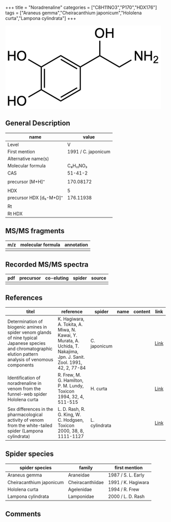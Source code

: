 +++
title = "Noradrenaline"
categories = ["C8H11NO3","P170","HDX176"]
tags = ["Araneus gemma","Cheiracanthium japonicum","Hololena curta","Lampona cylindrata"]
+++

![](/img/Noradrenaline.png)

## General Description

| name                    | value               |
|-------------------------|---------------------|
| Level                   | V                   |
| First mention           | 1991 / C. japonicum |
| Alternative name(s)     |                     |
| Molecular formula       | C₈H₁₁NO₃            |
| CAS                     | 51-41-2             |
|                         |                     |
| precursor  [M+H]⁺       | 170.08172           |
|                         |                     |
| HDX                     | 5                   |
| precursor HDX [d₅-M+D]⁺ | 176.11938           |
|                         |                     |
| Rt                      |                     |
| Rt HDX                  |                     |

## MS/MS fragments

| m/z | molecular formula | annotation |
|-----|-------------------|------------|
|     |                   |            |

## Recorded MS/MS spectra

| pdf | precursor | co-eluting | spider | source |
|-----|-----------|------------|--------|--------|
|     |           |            |        |        |

## References

| titel                                                                                                                                                        | reference                                                                                                             | spider        | name | content | link                                          |
|--------------------------------------------------------------------------------------------------------------------------------------------------------------|-----------------------------------------------------------------------------------------------------------------------|---------------|------|---------|-----------------------------------------------|
| Determination of biogenic amines in spider venom glands of nine typical Japanese species and chromatographic elution pattern analysis of venomous components | K. Hagiwara, A. Tokita, A. Miwa, N. Kawai, Y. Murata, A. Uchida, T. Nakajima, Jpn. J. Sanit. Zool. 1991, 42, 2, 77-84 | C. japonicum  |      |         | [Link](https://doi.org/10.7601/mez.42.77)             |
| Identification of noradrenaline in venom from the funnel-web spider Hololena curta                                                                           | R. Frew, M. G. Hamilton, P. M. Lundy, Toxicon 1994, 32, 4, 511-515                                                    | H. curta      |      |         | [Link](https://doi.org/10.1016/0041-0101(94)90303-4)  |
| Sex differences in the pharmacological activity of venom from the white-tailed spider (Lampona cylindrata)                                                   | L. D. Rash, R. G. King, W. C. Hodgsen, Toxicon 2000, 38, 8, 1111-1127                                                 | L. cylindrata |      |         | [Link](https://doi.org/10.1016/S0041-0101(99)00226-3) |

## Spider species

| spider species           | family           | first mention      |
|--------------------------|------------------|--------------------|
| Araneus gemma            | Araneidae        | 1987 / S. L. Early |
| Cheiracanthium japonicum | Cheiracanthiidae | 1991 / K. Hagiwara |
| Hololena curta           | Agelenidae       | 1994 / R. Frew     |
| Lampona cylindrata       | Lamponidae       | 2000 / L. D. Rash  |

## Comments
